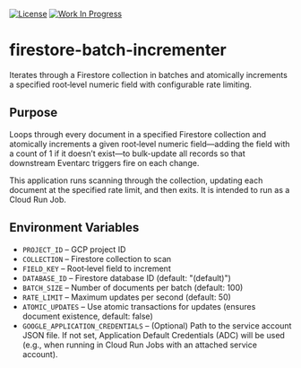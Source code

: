 [![License](https://img.shields.io/badge/license-MIT-blue)](https://opensource.org/licenses/MIT) [![Work In Progress](https://img.shields.io/badge/Status-Work%20In%20Progress-yellow)](https://guide.unitvectorylabs.com/bestpractices/status/#work-in-progress)


# firestore-batch-incrementer

Iterates through a Firestore collection in batches and atomically increments a specified root‑level numeric field with configurable rate limiting.

## Purpose

Loops through every document in a specified Firestore collection and atomically increments a given root‑level numeric field—adding the field with a count of 1 if it doesn’t exist—to bulk-update all records so that downstream Eventarc triggers fire on each change.

This application runs scanning through the collection, updating each document at the specified rate limit, and then exits. It is intended to run as a Cloud Run Job.

## Environment Variables

- `PROJECT_ID` – GCP project ID  
- `COLLECTION` – Firestore collection to scan  
- `FIELD_KEY` – Root‑level field to increment  
- `DATABASE_ID` – Firestore database ID (default: "(default)")
- `BATCH_SIZE` – Number of documents per batch (default: 100)  
- `RATE_LIMIT` – Maximum updates per second (default: 50)
- `ATOMIC_UPDATES` – Use atomic transactions for updates (ensures document existence, default: false)
- `GOOGLE_APPLICATION_CREDENTIALS` – (Optional) Path to the service account JSON file. If not set, Application Default Credentials (ADC) will be used (e.g., when running in Cloud Run Jobs with an attached service account).
